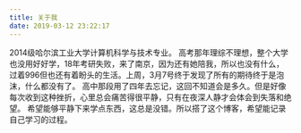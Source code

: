 ```yaml
---
title: 关于我
date: 2019-03-12 23:22:17
---
```

2014级哈尔滨工业大学计算机科学与技术专业。
高考那年理综不理想，整个大学也没用好好学，18年考研失败，来了南京，因为还有她陪我，所以也没有什么，过着996但也还有着盼头的生活。上周，3月7号终于发现了所有的期待终于是泡沫，什么都没有了。
高中那段用了四年去忘记，这回不知道会是多久。但是好像每次收到这种挫折，心里总会痛苦得很平静，只有在夜深人静才会体会到失落和绝望。
希望能够平静下来学点东西，这总是没错。所以搭了这个博客，希望能记录自己学习的过程。

